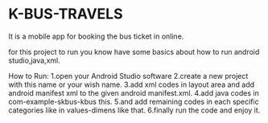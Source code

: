 # K-BUS-TRAVELS
It is a mobile app for booking the bus ticket in online.

for this project to run you know have some basics about how to run android studio,java,xml. 

How to Run:
1.open your Android Studio software
2.create a new project with this name or your wish name.
3.add xml codes in layout area and add android manifest xml to the given android manifest.xml.
4.add java codes in com-example-skbus-kbus this.
5.and add remaining codes in each specific categories like in values-dimens like that.
6.finally run the code and enjoy it.
